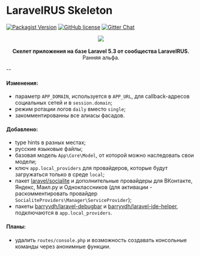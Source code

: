 # LaravelRUS Skeleton
[![Packagist Version](https://img.shields.io/packagist/v/laravelrus/skeleton.svg)](https://packagist.org/packages/laravelrus/skeleton)
[![GitHub license](https://img.shields.io/badge/license-MIT-blue.svg)](https://packagist.org/packages/laravelrus/skeleton)
[![Gitter Chat](https://img.shields.io/badge/Laravel-RUS-red.svg)](https://gitter.im/LaravelRUS/chat)

<p align="center">
    <img src="https://avatars3.githubusercontent.com/u/5966874?v=3&s=200"><br><br>
    <strong>Скелет приложения на базе Laravel 5.3 от сообщества LaravelRUS.</strong><br>
    Ранняя альфа.
</p>

--

#### Изменения:

* параметр `APP_DOMAIN`, используется в `APP_URL`, для callback-адресов социальных сетей и в `session.domain`;
* режим ротации логов `daily` вместо `single`;
* закомментированны все алиасы фасадов.

#### Добавлено:

* type hints в разных местах;
* русские языковые файлы;
* базовая модель `App\Core\Model`, от которой можно наследовать свои модели;
* ключ `app.local_providers` для провайдеров, которые будут загружаться только в среде `local`;
* пакет [laravel/socialite](https://github.com/laravel/socialite) и дополнительные провайдеры для ВКонтакте, Яндекс, Маил.ру и Одноклассников (для активации - раскомментировать провайдер `SocialiteProviders\Manager\ServiceProvider`);
* пакеты [barryvdh/laravel-debugbar](https://github.com/barryvdh/laravel-debugbar) и [barryvdh/laravel-ide-helper](https://github.com/barryvdh/laravel-ide-helper), подключаются в `app.local_providers`.

#### Планы:

* удалить `routes/console.php` и возможность создавать консольные команды через анонимные функции.
